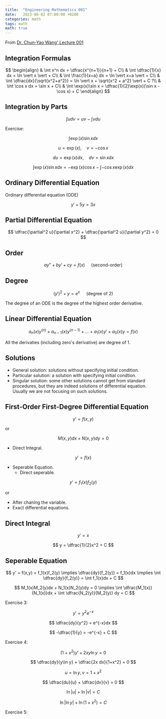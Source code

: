 ```yaml
---
title:  "Engineering Mathematics 001"
date:   2023-06-02 07:00:00 +0200
categories: math
tags: math
math: true
---
```


From [Dr. Chun-Yao Wang' Lecture 001](https://ocw.nthu.edu.tw/ocw/index.php?page=chapter&cid=145&chid=1775)

## Integration Formulas

$$
\begin{align}
& \int x^n dx = \dfrac{x^{n+1}}{n+1} + C\\
& \int \dfrac{1}{x} dx = \ln \vert x \vert + C\\
& \int \frac{1}{x+a} dx = \ln \vert x+a \vert + C\\
& \int \dfrac{dx}{\sqrt{x^2+a^2}} = \ln \vert x + \sqrt{x^2 + a^2} \vert + C ?\\
& \int \cos x dx = \sin x + C\\
& \int \exp(x)\sin x = \dfrac{1}{2}\exp(x)(\sin x - \cos x) + C
\end{align}
$$

## Integration by Parts

$$
\int u dv = uv - \int vdu
$$

Exercise:

$$
\int \exp(x) \sin x dx
$$

$$
u = \exp(x), \quad v = -\cos x
$$

$$
du = \exp(x) dx, \quad dv = \sin x dx
$$

$$
\int \exp(x) \sin x dx = - \exp(x) \cos x - \int -\cos x \exp(x) dx
$$

## Ordinary Differential Equation

Ordinary differential equation (ODE)

$$
y' + 5y = 3x
$$

## Partial Differential Equation

$$
\dfrac{\partial^2 u}{\partial x^2} + \dfrac{\partial^2 u}{\partial y^2} = 0
$$

## Order


$$
ay'' + by' + cy = f(x) \quad \text{ (second-order)}
$$

## Degree

$$
(y')^2 + y = e^x \quad \text{ (degree of 2) }
$$

The degree of an ODE is the degree of the highest order derivative.

## Linear Differential Equation

$$
a_n(x) y^{(n)} + a_{n-1}(x)y^{(n-1)} + \dots + a_1(x)y' + a_0(x)y = f(x)
$$

All the derivaties (including zero's derivative) are degree of 1.

## Solutions

- General solution: solutions without specifying initial condition.
- Particular solution: a solution with specifying initial condtion.
- Singular solution: some other solutions cannot get from standard procedures, but they are indeed solutions of differential equation. Usually we are not focusing on such solutions.

## First-Order First-Degree Differential Equation

$$
y' = f(x,y)
$$

or

$$
M(x,y)dx + N(x,y)dy = 0
$$

- Direct Integral.

$$
y'=f(x)
$$

- Seperable Equation.
  - Direct seperable.

$$
y'=f_1(x)f_2(y)
$$

or




  - After chaning the variable.
- Exact differential equations.

## Direct Integral

$$
y'=x
$$

$$
y = \dfrac{1}{2}x^2 + C
$$

## Seperable Equation

$$
y' = f(x,y) = f_1(x)f_2(y) \implies \dfrac{dy}{f_2(y)} = f_1(x)dx \implies \int \dfrac{dy}{f_2(y)} = \int f_1(x)dx + C
$$

$$
M_1(x)M_2(y)dx + N_1(x)N_2(y)dy = 0 \implies \int \dfrac{M_1(x)}{N_1(x)}dx + \int \dfrac{N_2(y)}{M_2(y)} dy = C
$$

Exercise 3:

$$
y' = y^2 e^{-x}
$$

$$
\dfrac{dy}{y^2} = e^{-x}dx
$$

$$
-\dfrac{1}{y} = -e^{-x} + C
$$

Exercise 4:

$$
(1+x^2)y' + 2xy\ln y = 0
$$

$$
\dfrac{dy}{y\ln y} + \dfrac{2x dx}{1+x^2} = 0
$$

$$
u = \ln y, v = 1+x^2
$$

$$
\dfrac{du}{u} + \dfrac{dv}{v} = 0
$$

$$
\ln \vert u \vert + \ln \vert v \vert = C
$$

$$
\ln \vert \ln y \vert + \ln(1+x^2) = C
$$

Exercise 5:
